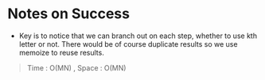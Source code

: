 # Notes on Success
+ Key is to notice that we can branch out on each step, whether to use kth letter or not.
  There would be of course duplicate results so we use memoize to reuse results.

> Time : O(MN) , Space : O(MN)
